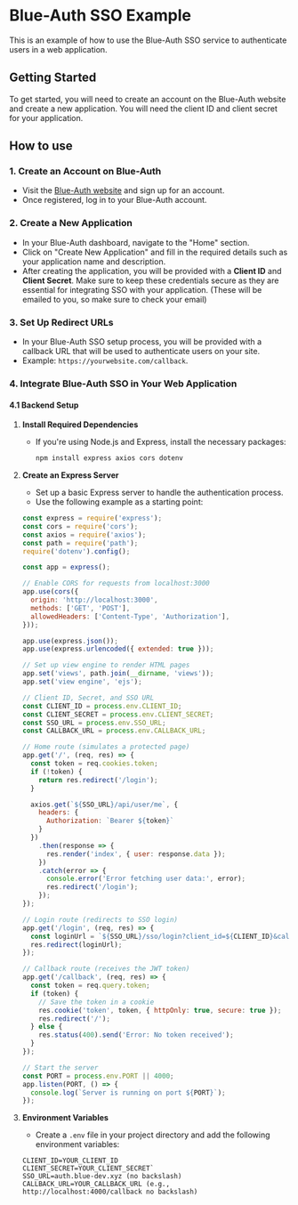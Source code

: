 # Blue-Auth SSO Example

This is an example of how to use the Blue-Auth SSO service to authenticate users in a web application.

## Getting Started

To get started, you will need to create an account on the Blue-Auth website and create a new application. You will need the client ID and client secret for your application.

## How to use 

### 1. **Create an Account on Blue-Auth**
   - Visit the [Blue-Auth website](https://auth.blue-dev.xyz) and sign up for an account.
   - Once registered, log in to your Blue-Auth account.

### 2. **Create a New Application**
   - In your Blue-Auth dashboard, navigate to the "Home" section.
   - Click on "Create New Application" and fill in the required details such as your application name and description.
   - After creating the application, you will be provided with a **Client ID** and **Client Secret**. Make sure to keep these credentials secure as they are essential for integrating SSO with your application. (These will be emailed to you, so make sure to check your email)

### 3. **Set Up Redirect URLs**
   - In your Blue-Auth SSO setup process, you will be provided with a callback URL that will be used to authenticate users on your site.
   - Example: `https://yourwebsite.com/callback`.

### 4. **Integrate Blue-Auth SSO in Your Web Application**

#### 4.1 **Backend Setup**

1. **Install Required Dependencies**
   - If you're using Node.js and Express, install the necessary packages:
     ```bash
     npm install express axios cors dotenv
     ```

2. **Create an Express Server**
   - Set up a basic Express server to handle the authentication process.
   - Use the following example as a starting point:

   ```javascript
   const express = require('express');
   const cors = require('cors');
   const axios = require('axios');
   const path = require('path');
   require('dotenv').config();

   const app = express();

   // Enable CORS for requests from localhost:3000
   app.use(cors({
     origin: 'http://localhost:3000',
     methods: ['GET', 'POST'],
     allowedHeaders: ['Content-Type', 'Authorization'],
   }));

   app.use(express.json());
   app.use(express.urlencoded({ extended: true }));

   // Set up view engine to render HTML pages
   app.set('views', path.join(__dirname, 'views'));
   app.set('view engine', 'ejs');

   // Client ID, Secret, and SSO URL
   const CLIENT_ID = process.env.CLIENT_ID;
   const CLIENT_SECRET = process.env.CLIENT_SECRET;
   const SSO_URL = process.env.SSO_URL;
   const CALLBACK_URL = process.env.CALLBACK_URL;

   // Home route (simulates a protected page)
   app.get('/', (req, res) => {
     const token = req.cookies.token;
     if (!token) {
       return res.redirect('/login');
     }

     axios.get(`${SSO_URL}/api/user/me`, {
       headers: {
         Authorization: `Bearer ${token}`
       }
     })
       .then(response => {
         res.render('index', { user: response.data });
       })
       .catch(error => {
         console.error('Error fetching user data:', error);
         res.redirect('/login');
       });
   });

   // Login route (redirects to SSO login)
   app.get('/login', (req, res) => {
     const loginUrl = `${SSO_URL}/sso/login?client_id=${CLIENT_ID}&callback_url=${encodeURIComponent(CALLBACK_URL)}&client_secret=${CLIENT_SECRET}`;
     res.redirect(loginUrl);
   });

   // Callback route (receives the JWT token)
   app.get('/callback', (req, res) => {
     const token = req.query.token;
     if (token) {
       // Save the token in a cookie
       res.cookie('token', token, { httpOnly: true, secure: true });
       res.redirect('/');
     } else {
       res.status(400).send('Error: No token received');
     }
   });

   // Start the server
   const PORT = process.env.PORT || 4000;
   app.listen(PORT, () => {
     console.log(`Server is running on port ${PORT}`);
   });

3. **Environment Variables**
   - Create a `.env` file in your project directory and add the following environment variables:
    ```plaintext
    CLIENT_ID=YOUR_CLIENT_ID
    CLIENT_SECRET=YOUR_CLIENT_SECRET`
    SSO_URL=auth.blue-dev.xyz (no backslash)
    CALLBACK_URL=YOUR_CALLBACK_URL (e.g., http://localhost:4000/callback no backslash)
    ```
